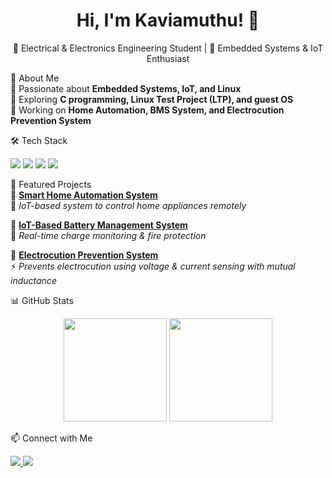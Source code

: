 <h1 align="center">Hi, I'm Kaviamuthu! 👋</h1>  
<p align="center">
🚀 Electrical & Electronics Engineering Student | 🔧 Embedded Systems & IoT Enthusiast  
</p>  

  🚀 About Me  
🔹 Passionate about **Embedded Systems, IoT, and Linux**  
🔹 Exploring **C programming, Linux Test Project (LTP), and guest OS**  
🔹 Working on **Home Automation, BMS System, and Electrocution Prevention System**  

  🛠️ Tech Stack  
<p align="left">
  <img src="https://img.shields.io/badge/C%20Programming-%2300599C.svg?style=for-the-badge&logo=c&logoColor=white" />
  <img src="https://img.shields.io/badge/Linux-%23FCC624.svg?style=for-the-badge&logo=linux&logoColor=black" />
  <img src="https://img.shields.io/badge/Arduino-%2300979D.svg?style=for-the-badge&logo=arduino&logoColor=white" />
  <img src="https://img.shields.io/badge/Git-%23F05033.svg?style=for-the-badge&logo=git&logoColor=white" />
</p>

  📌 Featured Projects  
📌 **[Smart Home Automation System](https://github.com/Kaviamuthu/Home-Automation)**  
🏡 *IoT-based system to control home appliances remotely*  

📌 **[IoT-Based Battery Management System](https://github.com/Kaviamuthu/IoT-BMS)**  
🔋 *Real-time charge monitoring & fire protection*  

📌 **[Electrocution Prevention System](https://github.com/Kaviamuthu/Electrocution-Prevention)**  
⚡ *Prevents electrocution using voltage & current sensing with mutual inductance*  

  📊 GitHub Stats  
<p align="center">
  <img src="https://github-readme-stats.vercel.app/api?username=Kaviamuthu&show_icons=true&theme=tokyonight" height="165px" />
  <img src="https://github-readme-streak-stats.herokuapp.com/?user=Kaviamuthu&theme=tokyonight" height="165px" />
</p>

  📫 Connect with Me  
<p align="left">
  <a href=" LinkedIn: www.linkedin.com/in/kaviamuthu-a-520100256">
    <img src="https://img.shields.io/badge/LinkedIn-%230077B5.svg?style=for-the-badge&logo=linkedin&logoColor=white" />
  </a>
  <a href="mailto:kaviamuthua@gmail.com">
    <img src="https://img.shields.io/badge/Email-%23D14836.svg?style=for-the-badge&logo=gmail&logoColor=white" />
  </a>
</p>

